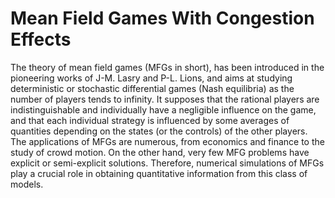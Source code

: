 # Mean Field Games With Congestion Effects
The theory of mean field games (MFGs in short), has been introduced in the pioneering works of J-M. Lasry
and P-L. Lions, and aims at studying deterministic or stochastic differential games (Nash equilibria)
as the number of players tends to infinity. It supposes that the rational players are indistinguishable and
individually have a negligible influence on the game, and that each individual strategy is influenced by some
averages of quantities depending on the states (or the controls) of the other players. The applications of
MFGs are numerous, from economics and finance to the study of crowd motion. On the other hand, very
few MFG problems have explicit or semi-explicit solutions. Therefore, numerical simulations of MFGs play
a crucial role in obtaining quantitative information from this class of models.
